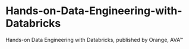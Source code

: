 # Hands-on-Data-Engineering-with-Databricks
Hands-on Data Engineering with Databricks, published by Orange, AVA™
